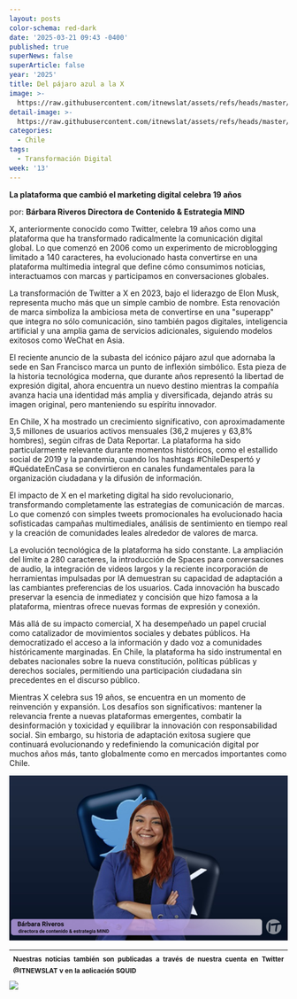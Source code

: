 ```yaml
---
layout: posts
color-schema: red-dark
date: '2025-03-21 09:43 -0400'
published: true
superNews: false
superArticle: false
year: '2025'
title: Del pájaro azul a la X
image: >-
  https://raw.githubusercontent.com/itnewslat/assets/refs/heads/master/img/540x320/Barbara-Riveros-p.jpg
detail-image: >-
  https://raw.githubusercontent.com/itnewslat/assets/refs/heads/master/img/1024x680/Barbara-Riveros-g.jpg
categories:
  - Chile
tags:
  - Transformación Digital
week: '13'
---
```

**La plataforma que cambió el marketing digital celebra 19 años**

por: **Bárbara Riveros Directora de Contenido & Estrategia MIND**

X, anteriormente conocido como Twitter, celebra 19 años como una plataforma que ha transformado radicalmente la comunicación digital global. Lo que comenzó en 2006 como un experimento de microblogging limitado a 140 caracteres, ha evolucionado hasta convertirse en una plataforma multimedia integral que define cómo consumimos noticias, interactuamos con marcas y participamos en conversaciones globales.

La transformación de Twitter a X en 2023, bajo el liderazgo de Elon Musk, representa mucho más que un simple cambio de nombre. Esta renovación de marca simboliza la ambiciosa meta de convertirse en una "superapp" que integra no sólo comunicación, sino también pagos digitales, inteligencia artificial y una amplia gama de servicios adicionales, siguiendo modelos exitosos como WeChat en Asia.

El reciente anuncio de la subasta del icónico pájaro azul que adornaba la sede en San Francisco marca un punto de inflexión simbólico. Esta pieza de la historia tecnológica moderna, que durante años representó la libertad de expresión digital, ahora encuentra un nuevo destino mientras la compañía avanza hacia una identidad más amplia y diversificada, dejando atrás su imagen original, pero manteniendo su espíritu innovador.

En Chile, X ha mostrado un crecimiento significativo, con aproximadamente 3,5 millones de usuarios activos mensuales (36,2 mujeres y 63,8% hombres), según cifras de Data Reportar. La plataforma ha sido particularmente relevante durante momentos históricos, como el estallido social de 2019 y la pandemia, cuando los hashtags #ChileDespertó y #QuédateEnCasa se convirtieron en canales fundamentales para la organización ciudadana y la difusión de información.

El impacto de X en el marketing digital ha sido revolucionario, transformando completamente las estrategias de comunicación de marcas. Lo que comenzó con simples tweets promocionales ha evolucionado hacia sofisticadas campañas multimediales, análisis de sentimiento en tiempo real y la creación de comunidades leales alrededor de valores de marca.

La evolución tecnológica de la plataforma ha sido constante. La ampliación del límite a 280 caracteres, la introducción de Spaces para conversaciones de audio, la integración de videos largos y la reciente incorporación de herramientas impulsadas por IA demuestran su capacidad de adaptación a las cambiantes preferencias de los usuarios. Cada innovación ha buscado preservar la esencia de inmediatez y concisión que hizo famosa a la plataforma, mientras ofrece nuevas formas de expresión y conexión.

Más allá de su impacto comercial, X ha desempeñado un papel crucial como catalizador de movimientos sociales y debates públicos. Ha democratizado el acceso a la información y dado voz a comunidades históricamente marginadas. En Chile, la plataforma ha sido instrumental en debates nacionales sobre la nueva constitución, políticas públicas y derechos sociales, permitiendo una participación ciudadana sin precedentes en el discurso público.

Mientras X celebra sus 19 años, se encuentra en un momento de reinvención y expansión. Los desafíos son significativos: mantener la relevancia frente a nuevas plataformas emergentes, combatir la desinformación y toxicidad y equilibrar la innovación con responsabilidad social. Sin embargo, su historia de adaptación exitosa sugiere que continuará evolucionando y redefiniendo la comunicación digital por muchos años más, tanto globalmente como en mercados importantes como Chile.

![](https://raw.githubusercontent.com/itnewslat/assets/refs/heads/master/img/540x320/Barbara-Riveros-p.jpg)

<table style="height: 42px;" width="569">
<tbody>
<tr>
<td style="text-align: justify;"><sub><strong>Nuestras noticias también son publicadas a través de nuestra cuenta en Twitter <a href="https://twitter.com/itnewslat?lang=es">@ITNEWSLAT</a> y en la aplicación <a href="https://squidapp.co/en/">SQUID</a></strong></sub></td>
</tr>
</tbody>
</table>

<img src="https://tracker.metricool.com/c3po.jpg?hash=56f88a41e39ab42c063cc51676587a04"/>